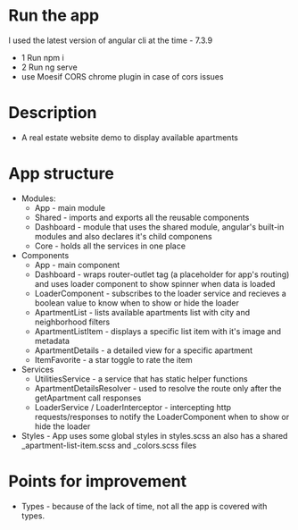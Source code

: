 # Run the app

I used the latest version of angular cli at the time - 7.3.9

  - 1 Run npm i
  - 2 Run ng serve
  - use Moesif CORS chrome plugin in case of cors issues

# Description 

  - A real estate website demo to display available apartments

# App structure

  - Modules:
    - App - main module
    - Shared - imports and exports all the reusable components
    - Dashboard - module that uses the shared module, angular's built-in modules and also declares it's child componens
    - Core - holds all the services in one place
  - Components
    - App - main component
    - Dashboard - wraps router-outlet tag (a placeholder for app's routing) and uses loader component to show spinner when data is loaded
    - LoaderComponent - subscribes to the loader service and recieves a boolean value to know when to show or hide the loader
    - ApartmentList - lists available apartments list with city and neighborhood filters
    - ApartmentListItem - displays a specific list item with it's image and metadata
    - ApartmentDetails - a detailed view for a specific apartment
    - ItemFavorite - a star toggle to rate the item
  - Services
    -  UtilitiesService - a service that has static helper functions
    -  ApartmentDetailsResolver - used to resolve the route only after the getApartment call responses
    -  LoaderService / LoaderInterceptor - intercepting http requests/responses to notify the LoaderComponent when to show or hide the loader
  - Styles - App uses some global styles in styles.scss an also has a shared _apartment-list-item.scss and _colors.scss files

# Points for improvement
  - Types - because of the lack of time, not all the app is covered with types.
